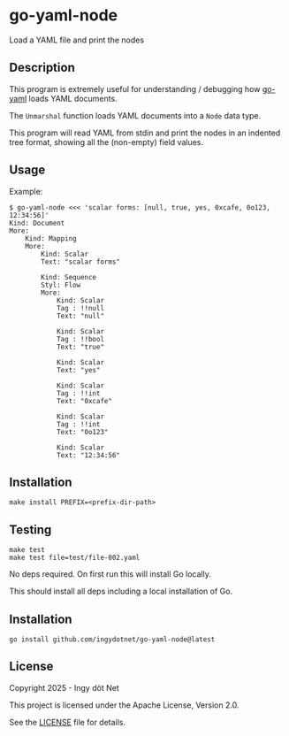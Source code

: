 go-yaml-node
============

Load a YAML file and print the nodes


## Description

This program is extremely useful for understanding / debugging how
[go-yaml](https://github.com/yaml/go-yaml) loads YAML documents.

The `Unmarshal` function loads YAML documents into a `Node` data type.

This program will read YAML from stdin and print the nodes in an indented tree
format, showing all the (non-empty) field values.


## Usage

Example:

```
$ go-yaml-node <<< 'scalar forms: [null, true, yes, 0xcafe, 0o123, 12:34:56]'
Kind: Document
More:
    Kind: Mapping
    More:
        Kind: Scalar
        Text: "scalar forms"

        Kind: Sequence
        Styl: Flow
        More:
            Kind: Scalar
            Tag : !!null
            Text: "null"

            Kind: Scalar
            Tag : !!bool
            Text: "true"

            Kind: Scalar
            Text: "yes"

            Kind: Scalar
            Tag : !!int
            Text: "0xcafe"

            Kind: Scalar
            Tag : !!int
            Text: "0o123"

            Kind: Scalar
            Text: "12:34:56"
```


## Installation

```
make install PREFIX=<prefix-dir-path>
```


## Testing

```
make test
make test file=test/file-002.yaml
```

No deps required.
On first run this will install Go locally.

This should install all deps including a local installation of Go.


## Installation

```
go install github.com/ingydotnet/go-yaml-node@latest
```


## License

Copyright 2025 - Ingy döt Net

This project is licensed under the Apache License, Version 2.0.

See the [LICENSE](LICENSE) file for details.
